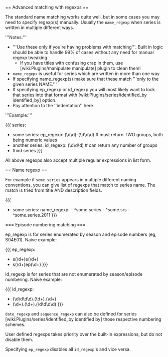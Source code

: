 == Advanced matching with regexps ==

The standard name matching works quite well, but in some cases you may need to specify regexp(s) manually. Usually the `name_regexp` when series is written in multiple different ways.

'''Notes:'''
 
 * '''Use these only if you're having problems with matching'''. Built in logic should be able to handle 99% of cases without any need for manual regexp tweaking.
   * If you have titles with confusing crap in them, use [wiki:Plugins/manipulate manipulate] plugin to clean them!
 * `name_regepx` is useful for series which are written in more than one way
 * If specifying name_regexp(s) make sure that these match '''only to the given series NAME.'''
 * If specifying ep_regexp or id_regexp you will most likely want to lock that series into that format with [wiki:Plugins/series/identified_by identified_by] option.
 * Pay attention to the ''indentation'' here

'''Example:'''

{{{
series:
  - some series:
      ep_regexp: (\d\d)-(\d\d\d)     # must return TWO groups, both being numeric values
  - another series:
      id_regexp: (\d\d\d)            # can return any number of groups
  - third series
}}}

All above regexps also accept multiple regular expressions in list form.

== Name regexp ==

For example if `some series` appears in multiple different naming conventions, you can give list of regexps that match to series name. The match is tried from title AND description fields.

{{{
- some series:
    name_regexp:
      - ^some.series
      - ^some.srs
      - ^some.series.2011
}}}

=== Episode numbering matching ===

ep_regexp is for series enumerated by season and episode numbers (eg, S04E01). Naive example:

{{{
ep_regexp:
  - s(\d+)e(\d+)
  - s(\d+)ep(\d+)
}}}

id_regexp is for series that are not enumerated by season/episode numbering. Naive example:

{{{
id_regexp:
  - (\d\d\d\d).(\d+).(\d+)
  - (\d+).(\d+).(\d\d\d\d)
}}}

`date_regexp` and `sequence_regexp` can also be defined for series [wiki:Plugins/series/identified_by identified by] those respective numbering schemes.

User defined regexps takes priority over the built-in expressions, but do not disable them.

Specifying `ep_regexp` disables all `id_regexp`'s and vice versa.